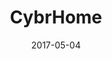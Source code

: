 ---
layout: site
title: "CybrHome"
date: 2017-05-04
categories: [community]
version: 1.3.15
major: 1
minor: 3
patch: 15
slug: cybrhome
link: https://www.cybrhome.com/
permalink: /sites/:slug
---